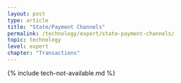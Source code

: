 ```yaml
---
layout: post
type: article
title: "State/Payment Channels"
permalink: /technology/expert/state-payment-channels/
topic: technology
level: expert
chapter: "Transactions"
---
```


{% include tech-not-available.md %}
